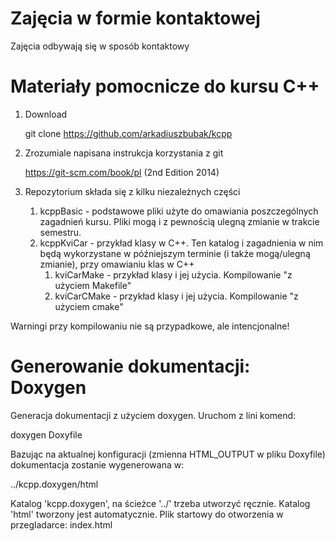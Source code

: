 # Zajęcia w formie kontaktowej

Zajęcia odbywają się w sposób kontaktowy


# Materiały pomocnicze do kursu C++

1. Download

   git clone https://github.com/arkadiuszbubak/kcpp

2. Zrozumiale napisana instrukcja korzystania z git

   https://git-scm.com/book/pl  (2nd Edition 2014)

3. Repozytorium składa się z kilku niezależnych części

	1. kcppBasic  - podstawowe pliki użyte do omawiania poszczególnych zagadnień kursu. Pliki mogą i z pewnością ulegną zmianie w trakcie semestru.
	2. kcppKviCar - przykład klasy w C++. Ten katalog i zagadnienia w nim będą wykorzystane w późniejszym terminie (i także mogą/ulegną zmianie), przy omawianiu klas w C++
		1. kviCarMake  - przykład klasy i jej użycia. Kompilowanie "z użyciem Makefile"
		2. kviCarCMake - przykład klasy i jej użycia. Kompilowanie "z użyciem cmake"

  Warningi przy kompilowaniu nie są przypadkowe, ale intencjonalne!
  
# Generowanie dokumentacji: Doxygen

  Generacja dokumentacji z użyciem doxygen. Uruchom z lini komend:
  
  doxygen Doxyfile

  Bazując na aktualnej konfiguracji (zmienna HTML_OUTPUT w pliku Doxyfile) dokumentacja zostanie wygenerowana w:
  
  ../kcpp.doxygen/html
  
  Katalog 'kcpp.doxygen', na ścieżce '../' trzeba utworzyć ręcznie. Katalog 'html' tworzony jest automatycznie. Plik startowy do otworzenia w przegladarce: index.html
